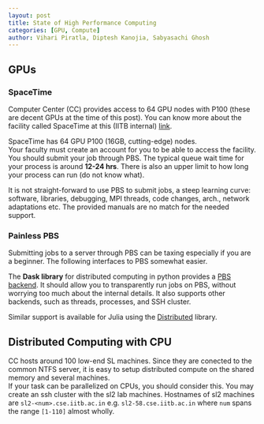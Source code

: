 ```yaml
---
layout: post
title: State of High Performance Computing
categories: [GPU, Compute]
author: Vihari Piratla, Diptesh Kanojia, Sabyasachi Ghosh
---
```


## GPUs
### SpaceTime
Computer Center (CC) provides access to 64 GPU nodes with P100 (these are decent GPUs at the time of this post). You can know more about the facility called SpaceTime at this (IITB internal) [link](https://spacetime.iitb.ac.in/).


SpaceTime has 64 GPU P100 (16GB, cutting-edge) nodes.  
Your faculty must create an account for you to be able to access the facility. 
You should submit your job through PBS. The typical queue wait time for your process is around **12-24 hrs**. There is also an upper limit to how long your process can run (do not know what).  

It is not straight-forward to use PBS to submit jobs, a steep learning curve: software, libraries, debugging, MPI threads, code changes, arch., network adaptations etc. The provided manuals are no match for the needed support.

### Painless PBS
Submitting jobs to a server through PBS can be taxing especially if you are a beginner. The following interfaces to PBS somewhat easier. 

The **Dask library** for distributed computing in python provides a [PBS backend](https://jobqueue.dask.org/en/latest/generated/dask_jobqueue.PBSCluster.html). It should allow you to transparently run jobs on PBS, without worrying too much about the internal details. It also supports other backends, such as threads, processes, and SSH cluster. 

Similar support is available for Julia using the [Distributed](https://docs.julialang.org/en/v1/stdlib/Distributed/) library. 

## Distributed Computing with CPU  
CC hosts around 100 low-end SL machines. Since they are conected to the common NTFS server, it is easy to setup distributed compute on the shared memory and several machines.  
If your task can be parallelized on CPUs, you should consider this. You may create an ssh cluster with the sl2 lab machines. Hostnames of sl2 machines are `sl2-<num>.cse.iitb.ac.in` e.g. `sl2-58.cse.iitb.ac.in` where `num` spans the range `[1-110]` almost wholly. 

